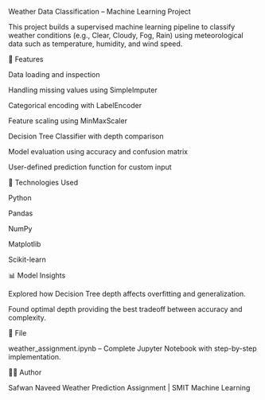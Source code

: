 Weather Data Classification – Machine Learning Project

This project builds a supervised machine learning pipeline to classify weather conditions (e.g., Clear, Cloudy, Fog, Rain) using meteorological data such as temperature, humidity, and wind speed.

🚀 Features

Data loading and inspection

Handling missing values using SimpleImputer

Categorical encoding with LabelEncoder

Feature scaling using MinMaxScaler

Decision Tree Classifier with depth comparison

Model evaluation using accuracy and confusion matrix

User-defined prediction function for custom input

🧠 Technologies Used

Python

Pandas

NumPy

Matplotlib

Scikit-learn

📊 Model Insights

Explored how Decision Tree depth affects overfitting and generalization.

Found optimal depth providing the best tradeoff between accuracy and complexity.

📁 File

weather_assignment.ipynb – Complete Jupyter Notebook with step-by-step implementation.

🧑‍💻 Author

Safwan Naveed
Weather Prediction Assignment | SMIT Machine Learning
